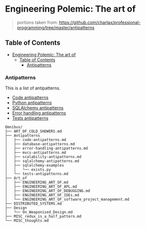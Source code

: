 # Engineering Polemic: The art of

> portions taken from:
> https://github.com/charlax/professional-programming/tree/master/antipatterns

<!-- START doctoc generated TOC please keep comment here to allow auto update -->
<!-- DON'T EDIT THIS SECTION, INSTEAD RE-RUN doctoc TO UPDATE -->
## Table of Contents

- [Engineering Polemic: The art of](#engineering-polemic-the-art-of)
  - [Table of Contents](#table-of-contents)
    - [Antipatterns](#antipatterns)

<!-- END doctoc generated TOC please keep comment here to allow auto update -->

### Antipatterns

This is a list of antipatterns.

- [Code antipatterns](./Omnibus/Antipatterns/code-antipatterns.md)
- [Python antipatterns](./Omnibus/Antipatterns/python-antipatterns.md)
- [SQLAlchemy antipatterns](./Omnibus/Antipatterns/sqlalchemy-antipatterns.md)
- [Error handling antipatterns](./Omnibus/Antipatterns/error-handling-antipatterns.md)
- [Tests antipatterns](./Omnibus/Antipatterns/tests-antipatterns.md)


```
Omnibus/
├── ART_OF_COLD_SHOWERS.md
├── Antipatterns
│   ├── code-antipatterns.md
│   ├── database-antipatterns.md
│   ├── error-handling-antipatterns.md
│   ├── mvcs-antipatterns.md
│   ├── scalability-antipatterns.md
│   ├── sqlalchemy-antipatterns.md
│   ├── sqlalchemy-examples
│   │   └── exists.py
│   └── tests-antipatterns.md
├── Art_of
│   ├── ENGINEERING_ART_OF.md
│   ├── ENGINEERING_ART_OF_APL.md
│   ├── ENGINEERING_ART_OF_DEBUGGING.md
│   ├── ENGINEERING_ART_OF_IDEs.md
│   └── ENGINEERING_ART_OF_software_project_management.md
├── DISTRIBUTED_SYSTEMS.md
├── Design
│   └── On_Weaponised_Design.md
├── MISC_redux_is_a_half_pattern.md
└── MISC_thoughts.md
```